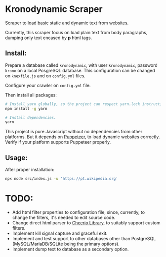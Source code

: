 # Kronodynamic Scraper

Scraper to load basic static and dynamic text from websites.

Currently, this scraper focus on load plain text from body paragraphs, dumping only text encased by **p** html tags.

## Install:

Prepare a database called `kronodynamic`, with user `kronodynamic`, password `krono` on a local PosgreSQL database. This configuration can be changed on `knexfile.js` and on `config.yml` files.

Configure your crawler on `config.yml` file.

Then install all packages:

```sh
# Install yarn globally, so the project can respect yarn.lock instructions:
npm install -g yarn

# Install dependencies.
yarn
```

This project is pure Javascript without no dependencies from other platforms. But it depends on [Puppeteer](https://pptr.dev/), to load dynamic websites correctly. Verify if your platform supports Puppeteer properly.

## Usage:

After proper installation:

```sh
npx node src/index.js -u 'https://pt.wikipedia.org'
```

# TODO:

- Add html filter properties to configuration file, since, currently, to change the filters, it's needed to edit source code.
- Change direct html parser to [Cheerio Library](https://github.com/cheeriojs/cheerio), to suitably support custom filters.
- Implement kill signal capture and graceful exit.
- Implement and test support to other databases other than PostgreSQL (MySQL/MariaDB/SQLite being the primary options).
- Implement dump text to database as a secondary option.
